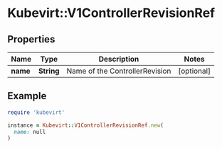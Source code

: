 # Kubevirt::V1ControllerRevisionRef

## Properties

| Name | Type | Description | Notes |
| ---- | ---- | ----------- | ----- |
| **name** | **String** | Name of the ControllerRevision | [optional] |

## Example

```ruby
require 'kubevirt'

instance = Kubevirt::V1ControllerRevisionRef.new(
  name: null
)
```

